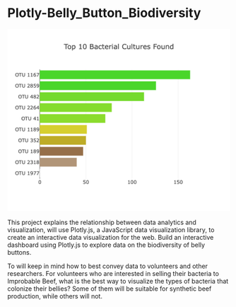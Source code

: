 # Plotly-Belly_Button_Biodiversity

![Dashboadimage](Dashboard.png)

This project explains the relationship between data analytics and visualization, will use Plotly.js, a JavaScript data visualization library, to create an interactive data visualization for the web. Build an interactive dashboard using Plotly.js to explore data on the biodiversity of belly buttons.

To will keep in mind how to best convey data to volunteers and other researchers. For volunteers who are interested in selling their bacteria to Improbable Beef, what is the best way to visualize the types of bacteria that colonize their bellies? Some of them will be suitable for synthetic beef production, while others will not.
